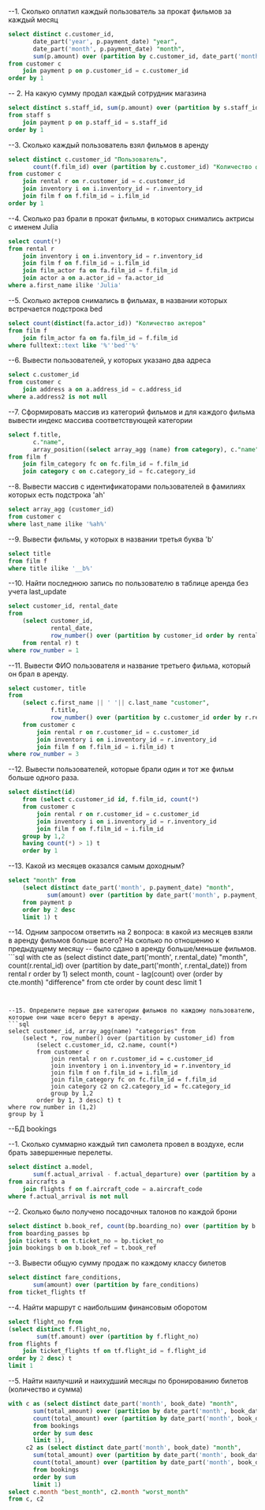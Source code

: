 --1. Сколько оплатил каждый пользователь за прокат фильмов за каждый месяц
```sql
select distinct c.customer_id,
	   date_part('year', p.payment_date) "year",
	   date_part('month', p.payment_date) "month", 
	   sum(p.amount) over (partition by c.customer_id, date_part('month', p.payment_date))
from customer c
	join payment p on p.customer_id = c.customer_id
order by 1
```

-- 2. На какую сумму продал каждый сотрудник магазина
```sql
select distinct s.staff_id, sum(p.amount) over (partition by s.staff_id)
from staff s
	join payment p on p.staff_id = s.staff_id
order by 1
```

--3. Сколько каждый пользователь взял фильмов в аренду
```sql
select distinct c.customer_id "Пользователь",
	   count(f.film_id) over (partition by c.customer_id) "Количество фильмов"
from customer c
	join rental r on r.customer_id = c.customer_id
	join inventory i on i.inventory_id = r.inventory_id
	join film f on f.film_id = i.film_id
order by 1
```

--4. Сколько раз брали в прокат фильмы, в которых снимались актрисы с именем Julia
```sql
select count(*)
from rental r
	join inventory i on i.inventory_id = r.inventory_id 
	join film f on f.film_id = i.film_id
	join film_actor fa on fa.film_id = f.film_id
	join actor a on a.actor_id = fa.actor_id
where a.first_name ilike 'Julia'
```

--5. Сколько актеров снимались в фильмах, в названии которых встречается подстрока bed
```sql
select count(distinct(fa.actor_id)) "Количество актеров"
from film f
	join film_actor fa on fa.film_id = f.film_id
where fulltext::text like '%''bed''%'
```

--6. Вывести пользователей, у которых указано два адреса
```sql
select c.customer_id
from customer c 
	join address a on a.address_id = c.address_id
where a.address2 is not null
```

--7. Сформировать массив из категорий фильмов и для каждого фильма вывести индекс массива соответствующей категории
```sql
select f.title,
       c."name",
       array_position((select array_agg (name) from category), c."name")
from film f 
	join film_category fc on fc.film_id = f.film_id
	join category c on c.category_id = fc.category_id
```

--8. Вывести массив с идентификаторами пользователей в фамилиях которых есть подстрока 'ah'
```sql
select array_agg (customer_id)
from customer c
where last_name ilike '%ah%'
```

--9. Вывести фильмы, у которых в названии третья буква 'b'
```sql
select title
from film f
where title ilike '__b%'
```

--10. Найти последнюю запись по пользователю в таблице аренда без учета last_update
```sql
select customer_id, rental_date
from
	(select customer_id,
		    rental_date,
		    row_number() over (partition by customer_id order by rental_date desc) 
	from rental r) t
where row_number = 1
```

--11. Вывести ФИО пользователя и название третьего фильма, который он брал в аренду.
```sql
select customer, title
from
	(select c.first_name || ' '|| c.last_name "customer",
		    f.title,
		    row_number() over (partition by c.customer_id order by r.rental_date)
	from customer c 
		join rental r on r.customer_id = c.customer_id
		join inventory i on i.inventory_id = r.inventory_id
		join film f on f.film_id = i.film_id) t 
where row_number = 3
```

--12. Вывести пользователей, которые брали один и тот же фильм больше одного раза.
```sql
select distinct(id)
	from (select c.customer_id id, f.film_id, count(*) 
	from customer c
		join rental r on r.customer_id = c.customer_id
		join inventory i on i.inventory_id = r.inventory_id
		join film f on f.film_id = i.film_id
	group by 1,2
	having count(*) > 1) t
	order by 1
```

--13. Какой из месяцев оказался самым доходным?
```sql
select "month" from
	(select distinct date_part('month', p.payment_date) "month",
		   sum(amount) over (partition by date_part('month', p.payment_date))
	from payment p
	order by 2 desc
	limit 1) t
```	

--14. Одним запросом ответить на 2 вопроса: в какой из месяцев взяли в аренду фильмов больше всего? На сколько по отношению к предыдущему месяцу
-- было сдано в аренду больше/меньше фильмов.
	```sql
with cte as (select distinct date_part('month', r.rental_date) "month",
	   		    count(r.rental_id) over (partition by date_part('month', r.rental_date))
			 from rental r
			 order by 1)
select month, count - lag(count) over (order by cte.month) "difference"
from cte
order by count desc 
limit 1
```


--15. Определите первые две категории фильмов по каждому пользователю, которые они чаще всего берут в аренду.
```sql
select customer_id, array_agg(name) "categories" from
	(select *, row_number() over (partition by customer_id) from 
		(select c.customer_id, c2.name, count(*)
		from customer c 
			join rental r on r.customer_id = c.customer_id
			join inventory i on i.inventory_id = r.inventory_id
			join film f on f.film_id = i.film_id 
			join film_category fc on fc.film_id = f.film_id
			join category c2 on c2.category_id = fc.category_id
			group by 1,2
		order by 1, 3 desc) t) t
where row_number in (1,2)
group by 1
```


--БД bookings

--1. Сколько суммарно каждый тип самолета провел в воздухе, если брать завершенные перелеты.
```sql
select distinct a.model,
	   sum(f.actual_arrival - f.actual_departure) over (partition by a.model) "sum_duration"
from aircrafts a
	join flights f on f.aircraft_code = a.aircraft_code
where f.actual_arrival is not null
```

--2. Сколько было получено посадочных талонов по каждой брони
```sql
select distinct b.book_ref, count(bp.boarding_no) over (partition by b.book_ref)
from boarding_passes bp
join tickets t on t.ticket_no = bp.ticket_no
join bookings b on b.book_ref = t.book_ref
```

--3. Вывести общую сумму продаж по каждому классу билетов
```sql
select distinct fare_conditions,
	   sum(amount) over (partition by fare_conditions)
from ticket_flights tf
```

--4. Найти маршрут с наибольшим финансовым оборотом
```sql
select flight_no from
(select distinct f.flight_no,
	    sum(tf.amount) over (partition by f.flight_no)
from flights f 
	join ticket_flights tf on tf.flight_id = f.flight_id
order by 2 desc) t
limit 1
```

--5. Найти наилучший и наихудший месяцы по бронированию билетов (количество и сумма)
```sql
with c as (select distinct date_part('month', book_date) "month",
	   sum(total_amount) over (partition by date_part('month', book_date)),
	   count(total_amount) over (partition by date_part('month', book_date))
	   from bookings
	   order by sum desc
	   limit 1),
	 c2 as (select distinct date_part('month', book_date) "month",
	   sum(total_amount) over (partition by date_part('month', book_date)),
	   count(total_amount) over (partition by date_part('month', book_date))
	   from bookings
	   order by sum
	   limit 1)
select c.month "best_month", c2.month "worst_month"
from c, c2
```
